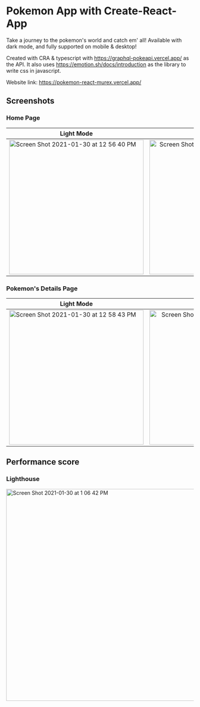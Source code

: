 # Pokemon App with Create-React-App

Take a journey to the pokemon's world and catch em' all! Available with dark mode, and fully supported on mobile & desktop!

Created with CRA & typescript with https://graphql-pokeapi.vercel.app/ as the API. It also uses https://emotion.sh/docs/introduction as the library to write css in javascript.

Website link: https://pokemon-react-murex.vercel.app/

## Screenshots

### Home Page

| Light Mode   |      Dark Mode      |
|--------------|:-------------------:|
| <img width="361" alt="Screen Shot 2021-01-30 at 12 56 40 PM" src="https://user-images.githubusercontent.com/42708035/106348692-9cfb6800-62fa-11eb-8249-0c537115f18b.png">    |  <img width="361" alt="Screen Shot 2021-01-30 at 12 55 07 PM" src="https://user-images.githubusercontent.com/42708035/106348668-6887ac00-62fa-11eb-9029-f58864e2fee7.png">       |

### Pokemon's Details Page

| Light Mode   |      Dark Mode      |
|--------------|:-------------------:|
| <img width="361" alt="Screen Shot 2021-01-30 at 12 58 43 PM" src="https://user-images.githubusercontent.com/42708035/106348726-e8ae1180-62fa-11eb-9a18-aa49c4b6de63.png">    |  <img width="361" alt="Screen Shot 2021-01-30 at 1 00 26 PM" src="https://user-images.githubusercontent.com/42708035/106348753-24e17200-62fb-11eb-9ab7-414ae6bdd565.png">      |


## Performance score

### Lighthouse

<img width="569" alt="Screen Shot 2021-01-30 at 1 06 42 PM" src="https://user-images.githubusercontent.com/42708035/106348853-09c33200-62fc-11eb-97a5-2a1abb02fb8b.png">
